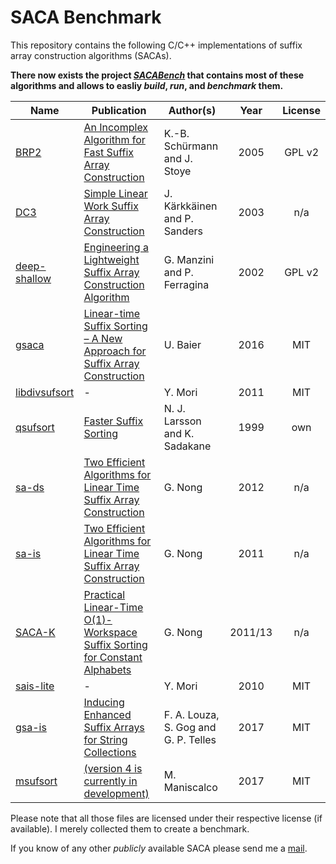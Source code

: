 # SACA Benchmark
This repository contains the following C/C++ implementations of suffix array construction algorithms (SACAs).

**There now exists the project [*SACABench*](https://github.com/sacabench) that contains most of these algorithms and allows to easliy *build*, *run*, and *benchmark* them.**

| Name          | Publication   | Author(s) | Year | License |
| ------------- | ------------- | --------- | :--: | :-----: |
| [BRP2](BPR2) |[An Incomplex Algorithm for Fast Suffix Array Construction](https://www.techfak.uni-bielefeld.de/~stoye/dropbox/alenex2005final.pdf) | K.-B. Schürmann and J. Stoye | 2005 | GPL v2 |
| [DC3](DC3) | [Simple Linear Work Suffix Array Construction](https://www.cs.helsinki.fi/u/tpkarkka/publications/icalp03.pdf) |J. Kärkkäinen and P. Sanders   | 2003| n/a |
| [deep-shallow](deep-shallow) | [Engineering a Lightweight Suffix Array Construction Algorithm](https://link.springer.com/article/10.1007%2Fs00453-004-1094-1?LI=true)| G. Manzini and P. Ferragina | 2002 | GPL v2 |
| [gsaca](gsaca) |[Linear-time Suffix Sorting – A New Approach for Suffix Array Construction](http://drops.dagstuhl.de/opus/volltexte/2016/6069/pdf/LIPIcs-CPM-2016-23.pdf) | U. Baier| 2016 | MIT |
| [libdivsufsort](libdivsufsort) | - | Y. Mori | 2011 | MIT |
| [qsufsort](qsufsort) | [Faster Suffix Sorting](https://pdfs.semanticscholar.org/7a84/e0577e51c42aabbf572b7a344f64738a6ea9.pdf) | N. J. Larsson and K. Sadakane | 1999 | own |
| [sa-ds](sa-ds) | [Two Efficient Algorithms for Linear Time Suffix Array Construction](https://storage.googleapis.com/google-code-archive-downloads/v2/code.google.com/ge-nong/Two%20Efficient%20Algorithms%20for%20Linear%20Time%20Suffix%20Array%20Construction.pdf) | G. Nong | 2012 | n/a |
| [sa-is](sa-is) | [Two Efficient Algorithms for Linear Time Suffix Array Construction](https://storage.googleapis.com/google-code-archive-downloads/v2/code.google.com/ge-nong/Two%20Efficient%20Algorithms%20for%20Linear%20Time%20Suffix%20Array%20Construction.pdf) | G. Nong | 2011 | n/a |
| [SACA-K](saca-k) |[Practical Linear-Time O(1)-Workspace Suffix Sorting for Constant Alphabets](https://storage.googleapis.com/google-code-archive-downloads/v2/code.google.com/ge-nong/saca-k-tois.pdf)|G. Nong|2011/13| n/a |
| [sais-lite](sais-lite) | - | Y. Mori | 2010 | MIT |
| [gsa-is](gsa-is) | [Inducing Enhanced Suffix Arrays for String Collections](http://www.sciencedirect.com/science/article/pii/S0304397517302621) | F. A. Louza, S. Gog and G. P. Telles | 2017 | MIT |
| [msufsort](msufsort) | [(version 4 is currently in development)](https://github.com/michaelmaniscalco/msufsort) | M. Maniscalco | 2017 | MIT |


Please note that all those files are licensed under their respective license (if available).
I merely collected them to create a benchmark.

If you know of any other *publicly* available SACA please send me a [mail](mailto:florian.kurpicz@tu-dortmund.de).
